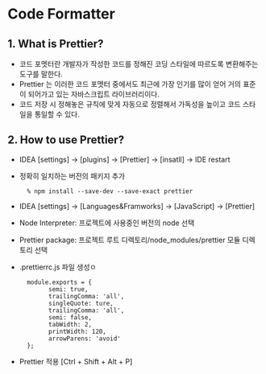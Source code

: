 # Code Formatter

## 1. What is Prettier?
- 코드 포멧터란 개발자가 작성한 코드를 정해진 코딩 스타일에 따르도록 변환해주는 도구를 말한다.
- Prettier 는 이러한 코드 포멧터 중에서도 최근에 가장 인기를 많이 얻어 거의 표준이 되어가고 있는 자바스크립트 라이브러리이다.
- 코드 저장 시 정해놓은 규칙에 맞게 자동으로 정렬해서 가독성을 높이고 코드 스타일을 통일할 수 있다.

## 2. How to use Prettier?
- IDEA [settings] -> [plugins] -> [Prettier] -> [insatll] -> IDE restart
- 정확히 일치하는 버전의 패키지 추가

        % npm install --save-dev --save-exact prettier
- IDEA [settings] -> [Languages&Framworks] -> [JavaScript] -> [Prettier]
- Node Interpreter: 프로젝트에 사용중인 버전의 node 선택
- Prettier package: 프로젝트 루트 디렉토리/node_modules/prettier 모듈 디렉토리 선택
- .prettierrc.js 파일 생성ㅇ

        module.exports = {
              semi: true,
              trailingComma: 'all',
              singleQuote: ture,
              trailingComma: 'all',
              semi: false,
              tabWidth: 2,
              printWidth: 120,
              arrowParens: 'avoid'
        };
- Prettier 적용 [Ctrl + Shift + Alt + P]
